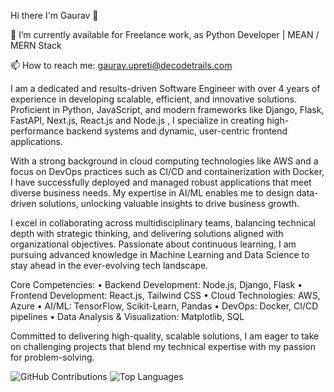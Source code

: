 Hi there I'm Gaurav 👋

🔭 I’m currently available for Freelance work, as Python Developer | MEAN / MERN Stack

📫 How to reach me: gaurav.upreti@decodetrails.com

I am a dedicated and results-driven Software Engineer with over 4 years of experience in developing scalable, efficient, and innovative solutions. Proficient in Python, JavaScript, and modern frameworks like Django, Flask, FastAPI, Next.js, React.js and Node.js , I specialize in creating high-performance backend systems and dynamic, user-centric frontend applications.

With a strong background in cloud computing technologies like AWS and a focus on DevOps practices such as CI/CD and containerization with Docker, I have successfully deployed and managed robust applications that meet diverse business needs. My expertise in AI/ML enables me to design data-driven solutions, unlocking valuable insights to drive business growth.

I excel in collaborating across multidisciplinary teams, balancing technical depth with strategic thinking, and delivering solutions aligned with organizational objectives. Passionate about continuous learning, I am pursuing advanced knowledge in Machine Learning and Data Science to stay ahead in the ever-evolving tech landscape.

Core Competencies:
	•	Backend Development: Node.js, Django, Flask
	•	Frontend Development: React.js, Tailwind CSS
	•	Cloud Technologies: AWS, Azure
	•	AI/ML: TensorFlow, Scikit-Learn, Pandas
	•	DevOps: Docker, CI/CD pipelines
	•	Data Analysis & Visualization: Matplotlib, SQL

Committed to delivering high-quality, scalable solutions, I am eager to take on challenging projects that blend my technical expertise with my passion for problem-solving.


![GitHub Contributions](https://github-readme-streak-stats.herokuapp.com/?user=gauravupreti0&theme=transparent&layout=compact)
![Top Languages](https://github-readme-stats.vercel.app/api/top-langs/?username=gauravupreti0&layout=compact&theme=transparent)

